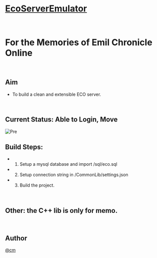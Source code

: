# [EcoServerEmulator](https://github.com/cm-MMK-2/EcoServerEmulator)  
<br />

# For the Memories of Emil Chronicle Online
<br />

## Aim

  - To build a clean and extensible ECO server.
<br />

## Current Status: Able to Login, Move

  ![Pre](https://github.com/cm-MMK-2/EcoServerEmulator/blob/master/preview/progress.png)
<br />


## Build Steps:
   - 1. Setup a mysql database and import /sql/eco.sql
   - 2. Setup connection string in /CommonLib/settings.json
   - 3. Build the project.
<br />


## Other: the C++ lib is only for memo.
<br />


## Author

[@cm](https://www.bakako.com)
